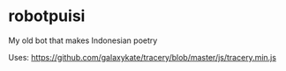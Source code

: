 # robotpuisi
My old bot that makes Indonesian poetry

Uses: https://github.com/galaxykate/tracery/blob/master/js/tracery.min.js

